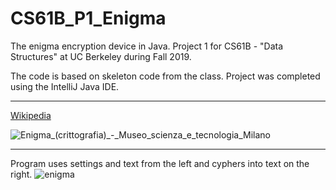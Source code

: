 # CS61B_P1_Enigma
The enigma encryption device in Java. Project 1 for CS61B - "Data Structures" at UC Berkeley during Fall 2019.

The code is based on skeleton code from the class. Project was completed using the IntelliJ Java IDE.

---
[Wikipedia](https://en.wikipedia.org/wiki/Enigma_machine)

![Enigma_(crittografia)_-_Museo_scienza_e_tecnologia_Milano](https://user-images.githubusercontent.com/54779918/83333026-d7f65900-a29e-11ea-8d88-3c62789dbb1e.jpg)

---
Program uses settings and text from the left and cyphers into text on the right.
![enigma](https://user-images.githubusercontent.com/54779918/83333220-bc3f8280-a29f-11ea-9d61-22a73125fcfe.png)

